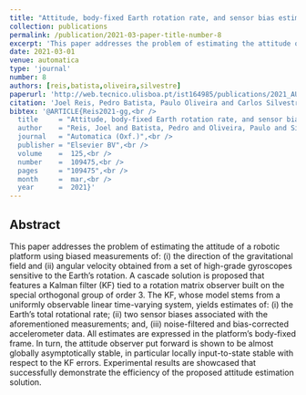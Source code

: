 ```yaml
---
title: "Attitude, body-fixed Earth rotation rate, and sensor bias estimation using single observations of direction of gravitational field"
collection: publications
permalink: /publication/2021-03-paper-title-number-8
excerpt: 'This paper addresses the problem of estimating the attitude of a robotic platform using biased measurements of: (i) the direction of the gravitational field and (ii) angular velocity obtained from a set of high-grade gyroscopes sensitive to the Earth’s rotation.'
date: 2021-03-01
venue: automatica
type: 'journal'
number: 8
authors: [reis,batista,oliveira,silvestre]
paperurl: 'http://web.tecnico.ulisboa.pt/ist164985/publications/2021_AUTOMATICA_Attitude_body_fixed_Earth_rotation_rate_and_sensor_bias_estimation_using_single_observations_of_direction_of_gravitational_field.pdf'
citation: 'Joel Reis, Pedro Batista, Paulo Oliveira and Carlos Silvestre, "Attitude, body-fixed Earth rotation rate, and sensor bias estimation using single observations of direction of gravitational field," Automatica, Volume 125, 109475, ISSN 0005-1098, Mar. 2021, doi:10.1016/j.automatica.2020.109475.'
bibtex: '@ARTICLE{Reis2021-gg,<br />
  title     = "Attitude, body-fixed Earth rotation rate, and sensor bias estimation using single observations of direction of gravitational field",<br />
  author    = "Reis, Joel and Batista, Pedro and Oliveira, Paulo and Silvestre, Carlos",<br />
  journal   = "Automatica (Oxf.)",<br />
  publisher = "Elsevier BV",<br />
  volume    =  125,<br />
  number    =  109475,<br />
  pages     = "109475",<br />
  month     =  mar,<br />
  year      =  2021}'
---
```

**Abstract**
---
This paper addresses the problem of estimating the attitude of a robotic platform using biased measurements of: (i) the direction of the gravitational field and (ii) angular velocity obtained from a set of high-grade gyroscopes sensitive to the Earth’s rotation.
A cascade solution is proposed that features a Kalman filter (KF) tied to a rotation matrix observer built on the special orthogonal group of order 3. The KF, whose model stems from a uniformly observable linear time-varying system, yields estimates of: (i) the Earth’s total rotational rate; (ii) two sensor biases associated with the aforementioned measurements; and, (iii) noise-filtered and bias-corrected accelerometer data.
All estimates are expressed in the platform’s body-fixed frame.
In turn, the attitude observer put forward is shown to be almost globally asymptotically stable, in particular locally input-to-state stable with respect to the KF errors.
Experimental results are showcased that successfully demonstrate the efficiency of the proposed attitude estimation solution.
